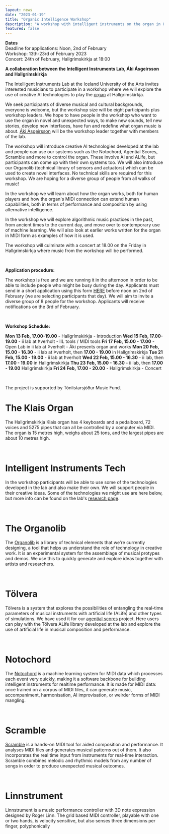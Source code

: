 ```yaml
---
layout: news
date: "2023-01-19"
title: "Organic Intelligence Workshop"
description: "A workshop with intelligent instruments on the organ in Hallgrimskirkja"
featured: false
---
```


<script>
import CaptionedImage from "../../components/Images/CaptionedImage.svelte"
</script>

**Dates**  
Deadline for applications: Noon, 2nd of February   
Workshop: 13th-23rd of February 2023  
Concert: 24th of February, Hallgrímskirkja at 18:00  


**A collaboration between the Intelligent Instruments Lab, Áki Ásgeirsson and Hallgrímskirkja**

The Intelligent Instruments Lab at the Iceland University of the Arts invites interested musicians to participate in a workshop where we will explore the use of creative AI technologies to play the [organ](https://listvinafelag.is/en/the-72-stop-klaisorgan/) at Hallgrimskirkja. 

<CaptionedImage
src="news/organicintelligence.jpg"
alt="A photo of the IIL team with Hallgrimskirkja in the background."
caption="The view of Hallgrimskirkja from our lab."/>


We seek participants of diverse musical and cultural backgrounds, everyone is welcome, but the workshop size will be eight participants plus workshop leaders. We hope to have people in the workshop who want to use the organ in novel and unexpected ways, to make new sounds, tell new stories, develop new interfaces, have fun and redefine what organ music is about. [Áki Ásgeirsson](https://www.cafeoto.co.uk/artists/aki-asgeirsson/) will be the workshop leader together with members of the lab.

The workshop will introduce creative AI technologies developed at the lab and people can use our systems such as the Notochord, Agential Scores, Scramble and more to control the organ. These involve AI and ALife, but participants can come up with their own systems too. We will also introduce our Organolib (technical library of sensors and actuators) which can be used to create novel interfaces. No technical skills are required for this workshop. We are hoping for a diverse group of people from all walks of music!

In the workshop we will learn about how the organ works, both for human players and how the organ's MIDI connection can extend human capabilities, both in terms of performance and composition by using alternative intelligence.

In the workshop we will explore algorithmic music practices in the past, from ancient times to the current day, and move over to contemporary use of machine learning. We will also look at earlier works written for the organ in MIDI form as examples of how it is used. 

The workshop will culminate with a concert at 18.00 on the Friday in Hallgrimskirkja where music from the workshop will be performed.

<br />

**Application procedure:**  

The workshop is free and we are running it in the afternoon in order to be able to include people who might be busy during the day. Applicants must send in a short application using this form [HERE](https://forms.office.com/e/pCCH3rv6DM) before noon on 2nd of February (we are selecting participants that day). We will aim to invite a diverse group of 8 people for the workshop. Applicants will receive notifications on the 3rd of February.

<br>


**Workshop Schedule:**  

**Mon 13 Feb, 17.00-19.00** - Hallgrímskirkja - Introduction
**Wed 15 Feb, 17.00-19.00** - ii lab at Þverholt - IIL tools / MIDI tools
**Fri 17 Feb, 15.00 - 17.00** - Open Lab in ii lab at Þverholt - Áki presents organ and works
**Mon 20 Feb, 15.00 - 16.30** - ii lab at Þverholt, then **17.00 - 19.00** in Hallgrímskirkja
**Tue 21 Feb, 15.00 - 19.00** - ii lab at Þverholt
**Wed 22 Feb, 15.00 - 16.30** - ii lab, then **17.00 - 19.00** in Hallgrímskirkja
**Thu 23 Feb, 15.00 - 16.30** - ii lab, then **17.00 - 19.00** Hallgrímskirkja
**Fri 24 Feb, 17.00 - 20.00** - Hallgrímskirkja - Concert

<br>

The project is supported by Tónlistarsjóður Music Fund.

# The Klais Organ

<CaptionedImage
src="news/klaisorgan.jpg"
alt="A picture of the Klais Organ at Hallgrimskirkja"
caption="The Klais Organ at Hallgrimskirkja"/>

The Hallgrímskirkja Klais organ has 4 keyboards and a pedalboard, 72 voices and 5275 pipes that can all be controlled by a computer via MIDI. The organ is 15 metres high, weighs about 25 tons, and the largest pipes are about 10 metres high.


<br>

# Intelligent Instruments Tech

In the workshop participants will be able to use some of the technologies developed in the lab and also make their own. We will support people in their creative ideas. Some of the technologies we might use are here below, but more info can be found on the lab's [research page](https://iil.is/research).

<br>

# The Organolib

<CaptionedImage
src="news/new-instruments-workshop.jpg"
alt="Many different types of instruments and instrumental parts, both acoustic and electronic, placed on a yellow surface."
caption="We'll be bringing a tiny version of the Organolib"/>

The [Organolib](https://iil.is/research/organolib) is a library of technical elements that we're currently designing, a tool that helps us understand the role of technology in creative work. It is an experimental system for the assemblage of musical protypes and demos. We use this to quickly generate and explore ideas together with artists and researchers. 


<br>

# Tölvera

<CaptionedImage
src="research/projects/agential-leniatidal.jpg"
alt="Tölvera project."
caption="Artificial life made with Tölvera"/>

Tölvera is a system that explores the possibilities of entangling the real-time parameters of musical instruments with artificial life (ALife) and other types of simulations. We have used it for our [agential scores](https://iil.is/research/agential-scores) project. Here users can play with the Tölvera ALife library developed at the lab and explore the use of artificial life in musical composition and performance.

<br>

# Notochord

<CaptionedImage
src="research/projects/notochord-diagram.png"
alt="A technical diagram with math symbols and lines."
caption="The Notochord Diagram"/>

The [Notochord](https://iil.is/research/notochord) is a machine learning system for MIDI data which processes each event very quickly, making it a software backbone for building intelligent instruments for realtime performance. It is made for MIDI data: once trained on a corpus of MIDI files, it can generate music, accompaniment, harmonisation, AI improvisation, or weirder forms of MIDI mangling.

<br>


# Scramble

<CaptionedImage
src="research/projects/scramble.png"
alt="Technical audio interface."
caption="Scramble Interface"/>

[Scramble](https://iil.is/research/scramble) is a hands-on MIDI tool for aided composition and performance. It analyses MIDI files and generates musical patterns out of them. It also incorporates the real time input from instruments for real-time interaction. Scramble combines melodic and rhythmic models from any number of songs in order to produce unexpected musical outcomes.

<br>

# Linnstrument

<CaptionedImage
src="stock/linnstrument.svg"
alt="An electronic instruments with many buttons."
caption="The Linnstrument"/>

Linnstrument is a music performance controller with 3D note expression designed by Roger Linn. The grid based MIDI controller, playable with one or two hands, is velocity sensitive, but also senses three dimensions per finger, polyphonically

<br>

